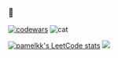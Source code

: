 ###  👋
 
[![codewars](https://www.codewars.com/users/pamelkk/badges/small)](https://www.codewars.com/users/pamelkk) ![cat](https://github.com/pamelkk/pamelkk/assets/64729631/28e32bd9-9c75-4071-bb4d-3fc1aaf072f9)


[![pamelkk's LeetCode stats](https://leetcode-stats-six.vercel.app/api?username=pamelkk)](https://github.com/pamelkk/leetcode-stats) ![](https://github-profile-summary-cards.vercel.app/api/cards/most-commit-language?username=pamelkk&theme=solarized)



